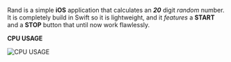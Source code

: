   Rand is a simple **iOS** application that calculates an ***20*** digit *random* number.
  It is completely build in Swift so it is lightweight, and it *features* a **START** and a **STOP** button that until now work flawlessly.

**CPU USAGE**

![CPU USAGE](https://raw.githubusercontent.com/miltoskat/Rand/gh-pages/Images/cpuUsage.png?token=APlxXxgM8_uWHKpXKg2W4w2WcV5Ix46eks5XfzBPwA%3D%3D)
